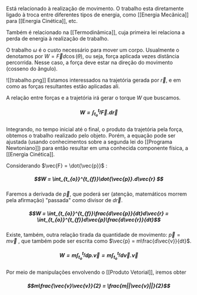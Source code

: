 Está relacionado à realização de movimento.
O trabalho esta diretamente ligado à troca entre diferentes tipos de energia, como [[Energia Mecânica]] para [[Energia Cinética]], etc.

Também é relacionado na [[Termodinâmica]], cuja primeira lei relaciona a perda de energia à realização de trabalho.

O trabalho $\omega$ é o custo necessário para mover um corpo.
Usualmente o denotamos por $W = \vec{F}d\cos(\theta)$, ou seja, força aplicada vezes distância percorrida. Nesse caso, a força deve estar na direção do movimento (cosseno do ângulo).

![[trabalho.png]]
Estamos interessados na trajetória gerada por $\vec{r}$, e em como as forças resultantes estão aplicadas ali.

A relação entre forças e a trajetória irá gerar o torque $W$ que buscamos.
##### $$W = \int_{t_{o}}^{t_{f}}\vec{F}.d\vec{r}$$
Integrando, no tempo inicial até o final, o produto da trajetória pela força, obtemos o trabalho realizado pelo objeto.
Porém, a equação pode ser ajustada (usando conhecimentos sobre a segunda lei do [[Programa Newtoniano]]) para então resultar em uma conhecida componente física, a [[Energia Cinética]].

Considerando $\vec{F} = \dot{\vec{p}}$ :
##### $$W = \int_{t_{o}}^{t_{f}}\dot{\vec{p}}.d\vec{r} $$
Faremos a derivada de $\vec{p}$, que poderá ser (atenção, matemáticos morrem pela afirmação) "passada" como divisor de $d\vec{r}$.
##### $$W = \int_{t_{o}}^{t_{f}}\frac{d\vec{p}}{dt}d\vec{r}  = \int_{t_{o}}^{t_{f}}d\vec{p}\frac{d\vec{r}}{dt}$$
Existe, também, outra relação tirada da quantidade de movimento: $\vec{p} = m\vec{v}$ , que também pode ser escrita como $\vec{p} = m\frac{d\vec{v}}{dt}$.
##### $$W = m\int_{t_{o}}^{t_{f}}dp.\vec{v} = m\int_{t_{o}}^{t_{f}}d\vec{v}.\vec{v}$$
Por meio de manipulações envolvendo o [[Produto Vetorial]], iremos obter 
##### $$m\frac{\vec{v}\vec{v}}{2} = \frac{m||\vec{v}||}{2}$$
